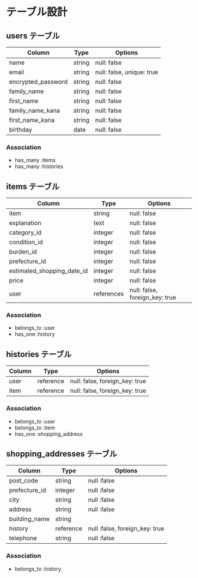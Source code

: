 # テーブル設計

## users テーブル

| Column             | Type   | Options                    |
| ------------------ | ------ | -------------------------- |
| name               | string | null: false                |
| email              | string | null: false, unique: true  |
| encrypted_password | string | null: false                |
| family_name        | string | null: false                |
| first_name         | string | null: false                |
| family_name_kana   | string | null: false                |
| first_name_kana    | string | null: false                |
| birthday           |  date  | null: false                |

### Association
- has_many :items
- has_many :histories

## items テーブル
| Column                     | Type       | Options                        |
| -------------------------- | ---------- | -------------------------------|
| item                       | string     | null: false                    |
| explanation                | text       | null: false                    |
| category_id                | integer    | null: false                    |
| condition_id               | integer    | null: false                    |
| burden_id                  | integer    | null: false                    |
| prefecture_id              | integer    | null: false                    |
| estimated_shopping_date_id | integer    | null: false                    |
| price                      | integer    | null: false                    |
| user                       | references | null: false, foreign_key: true |

### Association
- belongs_to :user
- has_one :history

## histories テーブル

| Column                  | Type      | Options                        |
| ----------------------- | --------- | -------------------------------|
| user                    | reference | null: false, foreign_key: true |
| item                    | reference | null: false, foreign_key: true |

### Association
- belongs_to :user
- belongs_to :item
- has_one :shopping_address

## shopping_addresses テーブル

| Column                  | Type      | Options                        |
| ----------------------- | --------- | -------------------------------|
| post_code               | string    | null :false                    |
| prefecture_id           | integer   | null :false                    |
| city                    | string    | null :false                    |
| address                 | string    | null :false                    |
| building_name           | string    |                                |
| history                 | reference | null :false, foreign_key: true |
| telephone               | string    | null :false                    |

### Association
- belongs_to :history
